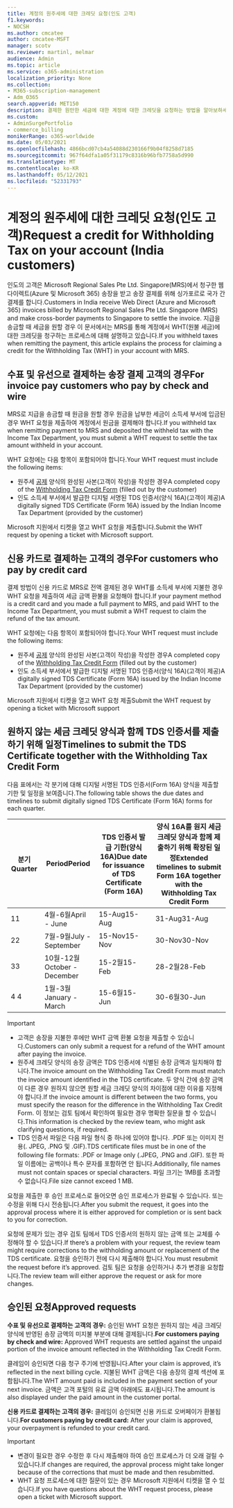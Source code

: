 ```yaml
---
title: 계정의 원주세에 대한 크레딧 요청(인도 고객)
f1.keywords:
- NOCSH
ms.author: cmcatee
author: cmcatee-MSFT
manager: scotv
ms.reviewer: martinl, melmar
audience: Admin
ms.topic: article
ms.service: o365-administration
localization_priority: None
ms.collection:
- M365-subscription-management
- Adm_O365
search.appverid: MET150
description: 결제한 원만한 세금에 대한 계정에 대한 크레딧을 요청하는 방법을 알아보하세요. 이 문서는 인도 고객에게만 적용됩니다.
ms.custom:
- AdminSurgePortfolio
- commerce_billing
monikerRange: o365-worldwide
ms.date: 05/03/2021
ms.openlocfilehash: 4866bcd07cb4a54088d230166f9b04f8258d7185
ms.sourcegitcommit: 967f64dfa1a05f31179c8316b96bfb7758a5d990
ms.translationtype: MT
ms.contentlocale: ko-KR
ms.lasthandoff: 05/12/2021
ms.locfileid: "52331793"
---
```

# <a name="request-a-credit-for-withholding-tax-on-your-account-india-customers"></a><span data-ttu-id="d3cc0-104">계정의 원주세에 대한 크레딧 요청(인도 고객)</span><span class="sxs-lookup"><span data-stu-id="d3cc0-104">Request a credit for Withholding Tax on your account (India customers)</span></span>

<span data-ttu-id="d3cc0-105">인도의 고객은 Microsoft Regional Sales Pte Ltd. Singapore(MRS)에서 청구한 웹 다이렉트(Azure 및 Microsoft 365) 송장을 받고 송장 결제를 위해 싱가포르로 국가 간 결제를 합니다.</span><span class="sxs-lookup"><span data-stu-id="d3cc0-105">Customers in India receive Web Direct (Azure and Microsoft 365) invoices billed by Microsoft Regional Sales Pte Ltd. Singapore (MRS) and make cross-border payments to Singapore to settle the invoice.</span></span> <span data-ttu-id="d3cc0-106">지급을 송금할 때 세금을 원할 경우 이 문서에서는 MRS를 통해 계정에서 WHT(원불 세금)에 대한 크레딧을 청구하는 프로세스에 대해 설명하고 있습니다.</span><span class="sxs-lookup"><span data-stu-id="d3cc0-106">If you withheld taxes when remitting the payment, this article explains the process for claiming a credit for the Withholding Tax (WHT) in your account with MRS.</span></span>

## <a name="for-invoice-pay-customers-who-pay-by-check-and-wire"></a><span data-ttu-id="d3cc0-107">수표 및 유선으로 결제하는 송장 결제 고객의 경우</span><span class="sxs-lookup"><span data-stu-id="d3cc0-107">For invoice pay customers who pay by check and wire</span></span>

<span data-ttu-id="d3cc0-108">MRS로 지급을 송금할 때 원금을 원할 경우 원금을 납부한 세금이 소득세 부서에 입금된 경우 WHT 요청을 제출하여 계정에서 원금을 결제해야 합니다.</span><span class="sxs-lookup"><span data-stu-id="d3cc0-108">If you withheld tax when remitting payment to MRS and deposited the withheld tax with the Income Tax Department, you must submit a WHT request to settle the tax amount withheld in your account.</span></span>

<span data-ttu-id="d3cc0-109">WHT 요청에는 다음 항목이 포함되어야 합니다.</span><span class="sxs-lookup"><span data-stu-id="d3cc0-109">Your WHT request must include the following items:</span></span>

- <span data-ttu-id="d3cc0-110">원주세 [공제](https://download.microsoft.com/download/a/2/a/a2a35969-2d54-4faa-ba41-6a50525eba70/WHT%20Credit%20Form%20-%20India.docx) 양식의 완성된 사본(고객이 작성)을 작성한 경우</span><span class="sxs-lookup"><span data-stu-id="d3cc0-110">A completed copy of the [Withholding Tax Credit Form](https://download.microsoft.com/download/a/2/a/a2a35969-2d54-4faa-ba41-6a50525eba70/WHT%20Credit%20Form%20-%20India.docx) (filled out by the customer)</span></span>
- <span data-ttu-id="d3cc0-111">인도 소득세 부서에서 발급한 디지털 서명된 TDS 인증서(양식 16A)(고객이 제공)</span><span class="sxs-lookup"><span data-stu-id="d3cc0-111">A digitally signed TDS Certificate (Form 16A) issued by the Indian Income Tax Department (provided by the customer)</span></span>

<span data-ttu-id="d3cc0-112">Microsoft 지원에서 티켓을 열고 WHT 요청을 제출합니다.</span><span class="sxs-lookup"><span data-stu-id="d3cc0-112">Submit the WHT request by opening a ticket with Microsoft support.</span></span>

## <a name="for-customers-who-pay-by-credit-card"></a><span data-ttu-id="d3cc0-113">신용 카드로 결제하는 고객의 경우</span><span class="sxs-lookup"><span data-stu-id="d3cc0-113">For customers who pay by credit card</span></span>

<span data-ttu-id="d3cc0-114">결제 방법이 신용 카드로 MRS로 전액 결제된 경우 WHT를 소득세 부서에 지불한 경우 WHT 요청을 제출하여 세금 금액 환불을 요청해야 합니다.</span><span class="sxs-lookup"><span data-stu-id="d3cc0-114">If your payment method is a credit card and you made a full payment to MRS, and paid WHT to the Income Tax Department, you must submit a WHT request to claim the refund of the tax amount.</span></span>

<span data-ttu-id="d3cc0-115">WHT 요청에는 다음 항목이 포함되어야 합니다.</span><span class="sxs-lookup"><span data-stu-id="d3cc0-115">Your WHT request must include the following items:</span></span>

- <span data-ttu-id="d3cc0-116">원주세 [공제](https://download.microsoft.com/download/a/2/a/a2a35969-2d54-4faa-ba41-6a50525eba70/WHT%20Credit%20Form%20-%20India.docx) 양식의 완성된 사본(고객이 작성)을 작성한 경우</span><span class="sxs-lookup"><span data-stu-id="d3cc0-116">A completed copy of the [Withholding Tax Credit Form](https://download.microsoft.com/download/a/2/a/a2a35969-2d54-4faa-ba41-6a50525eba70/WHT%20Credit%20Form%20-%20India.docx) (filled out by the customer)</span></span>
- <span data-ttu-id="d3cc0-117">인도 소득세 부서에서 발급한 디지털 서명된 TDS 인증서(양식 16A)(고객이 제공)</span><span class="sxs-lookup"><span data-stu-id="d3cc0-117">A digitally signed TDS Certificate (Form 16A) issued by the Indian Income Tax Department (provided by the customer)</span></span>

<span data-ttu-id="d3cc0-118">Microsoft 지원에서 티켓을 열고 WHT 요청 제출</span><span class="sxs-lookup"><span data-stu-id="d3cc0-118">Submit the WHT request by opening a ticket with Microsoft support</span></span>

## <a name="timelines-to-submit-the-tds-certificate-together-with-the-withholding-tax-credit-form"></a><span data-ttu-id="d3cc0-119">원하지 않는 세금 크레딧 양식과 함께 TDS 인증서를 제출하기 위해 일정</span><span class="sxs-lookup"><span data-stu-id="d3cc0-119">Timelines to submit the TDS Certificate together with the Withholding Tax Credit Form</span></span>

<span data-ttu-id="d3cc0-120">다음 표에서는 각 분기에 대해 디지털 서명된 TDS 인증서(Form 16A) 양식을 제출할 기한 및 일정을 보여줍니다.</span><span class="sxs-lookup"><span data-stu-id="d3cc0-120">The following table shows the due dates and timelines to submit digitally signed TDS Certificate (Form 16A) forms for each quarter.</span></span>

| <span data-ttu-id="d3cc0-121">분기</span><span class="sxs-lookup"><span data-stu-id="d3cc0-121">Quarter</span></span> | <span data-ttu-id="d3cc0-122">Period</span><span class="sxs-lookup"><span data-stu-id="d3cc0-122">Period</span></span> | <span data-ttu-id="d3cc0-123">TDS 인증서 발급 기한(양식 16A)</span><span class="sxs-lookup"><span data-stu-id="d3cc0-123">Due date for issuance of TDS Certificate (Form 16A)</span></span> | <span data-ttu-id="d3cc0-124">양식 16A를 원지 세금 크레딧 양식과 함께 제출하기 위해 확장된 일정</span><span class="sxs-lookup"><span data-stu-id="d3cc0-124">Extended timelines to submit Form 16A together with the Withholding Tax Credit Form</span></span> |
|-|-|-|-|
| <span data-ttu-id="d3cc0-125">1</span><span class="sxs-lookup"><span data-stu-id="d3cc0-125">1</span></span> | <span data-ttu-id="d3cc0-126">4월-6월</span><span class="sxs-lookup"><span data-stu-id="d3cc0-126">April - June</span></span> | <span data-ttu-id="d3cc0-127">15-Aug</span><span class="sxs-lookup"><span data-stu-id="d3cc0-127">15-Aug</span></span> | <span data-ttu-id="d3cc0-128">31-Aug</span><span class="sxs-lookup"><span data-stu-id="d3cc0-128">31-Aug</span></span> |
| <span data-ttu-id="d3cc0-129">2</span><span class="sxs-lookup"><span data-stu-id="d3cc0-129">2</span></span> | <span data-ttu-id="d3cc0-130">7월-9월</span><span class="sxs-lookup"><span data-stu-id="d3cc0-130">July - September</span></span> | <span data-ttu-id="d3cc0-131">15-Nov</span><span class="sxs-lookup"><span data-stu-id="d3cc0-131">15-Nov</span></span> | <span data-ttu-id="d3cc0-132">30-Nov</span><span class="sxs-lookup"><span data-stu-id="d3cc0-132">30-Nov</span></span> |
| <span data-ttu-id="d3cc0-133">3</span><span class="sxs-lookup"><span data-stu-id="d3cc0-133">3</span></span> | <span data-ttu-id="d3cc0-134">10월-12월</span><span class="sxs-lookup"><span data-stu-id="d3cc0-134">October - December</span></span> | <span data-ttu-id="d3cc0-135">15-2월</span><span class="sxs-lookup"><span data-stu-id="d3cc0-135">15-Feb</span></span> | <span data-ttu-id="d3cc0-136">28-2월</span><span class="sxs-lookup"><span data-stu-id="d3cc0-136">28-Feb</span></span> |
| <span data-ttu-id="d3cc0-137">4 </span><span class="sxs-lookup"><span data-stu-id="d3cc0-137">4</span></span> | <span data-ttu-id="d3cc0-138">1월-3월</span><span class="sxs-lookup"><span data-stu-id="d3cc0-138">January - March</span></span> | <span data-ttu-id="d3cc0-139">15-6월</span><span class="sxs-lookup"><span data-stu-id="d3cc0-139">15-Jun</span></span> | <span data-ttu-id="d3cc0-140">30-6월</span><span class="sxs-lookup"><span data-stu-id="d3cc0-140">30-Jun</span></span> |

> [!IMPORTANT]
>
> - <span data-ttu-id="d3cc0-141">고객은 송장을 지불한 후에만 WHT 금액 환불 요청을 제출할 수 있습니다.</span><span class="sxs-lookup"><span data-stu-id="d3cc0-141">Customers can only submit a request for a refund of the WHT amount after paying the invoice.</span></span>
> - <span data-ttu-id="d3cc0-142">원주세 크레딧 양식의 송장 금액은 TDS 인증서에 식별된 송장 금액과 일치해야 합니다.</span><span class="sxs-lookup"><span data-stu-id="d3cc0-142">The invoice amount on the Withholding Tax Credit Form must match the invoice amount identified in the TDS certificate.</span></span> <span data-ttu-id="d3cc0-143">두 양식 간에 송장 금액이 다른 경우 원하지 않으면 원할 세금 크레딧 양식의 차이점에 대한 이유를 지정해야 합니다.</span><span class="sxs-lookup"><span data-stu-id="d3cc0-143">If the invoice amount is different between the two forms, you must specify the reason for the difference in the Withholding Tax Credit Form.</span></span> <span data-ttu-id="d3cc0-144">이 정보는 검토 팀에서 확인하여 필요한 경우 명확한 질문을 할 수 있습니다.</span><span class="sxs-lookup"><span data-stu-id="d3cc0-144">This information is checked by the review team, who might ask clarifying questions, if required.</span></span>
> - <span data-ttu-id="d3cc0-145">TDS 인증서 파일은 다음 파일 형식 중 하나에 있어야 합니다. .PDF 또는 이미지 전용(. JPEG, .PNG 및 .GIF).</span><span class="sxs-lookup"><span data-stu-id="d3cc0-145">TDS certificate files must be in one of the following file formats: .PDF or Image only (.JPEG, .PNG and .GIF).</span></span> <span data-ttu-id="d3cc0-146">또한 파일 이름에는 공백이나 특수 문자를 포함하면 안 됩니다.</span><span class="sxs-lookup"><span data-stu-id="d3cc0-146">Additionally, file names must not contain spaces or special characters.</span></span> <span data-ttu-id="d3cc0-147">파일 크기는 1MB를 초과할 수 없습니다.</span><span class="sxs-lookup"><span data-stu-id="d3cc0-147">File size cannot exceed 1 MB.</span></span>

<span data-ttu-id="d3cc0-148">요청을 제출한 후 승인 프로세스로 들어오면 승인 프로세스가 완료될 수 있습니다. 또는 수정을 위해 다시 전송됩니다.</span><span class="sxs-lookup"><span data-stu-id="d3cc0-148">After you submit the request, it goes into the approval process where it is either approved for completion or is sent back to you for correction.</span></span>

<span data-ttu-id="d3cc0-149">요청에 문제가 있는 경우 검토 팀에서 TDS 인증서의 원하지 않는 금액 또는 교체를 수정해야 할 수 있습니다.</span><span class="sxs-lookup"><span data-stu-id="d3cc0-149">If there’s a problem with your request, the review team might require corrections to the withholding amount or replacement of the TDS certificate.</span></span> <span data-ttu-id="d3cc0-150">요청을 승인하기 전에 다시 제출해야 합니다.</span><span class="sxs-lookup"><span data-stu-id="d3cc0-150">You must resubmit the request before it’s approved.</span></span> <span data-ttu-id="d3cc0-151">검토 팀은 요청을 승인하거나 추가 변경을 요청합니다.</span><span class="sxs-lookup"><span data-stu-id="d3cc0-151">The review team will either approve the request or ask for more changes.</span></span>

## <a name="approved-requests"></a><span data-ttu-id="d3cc0-152">승인된 요청</span><span class="sxs-lookup"><span data-stu-id="d3cc0-152">Approved requests</span></span>

<span data-ttu-id="d3cc0-153">**수표 및 유선으로 결제하는 고객의 경우:** 승인된 WHT 요청은 원하지 않는 세금 크레딧 양식에 반영된 송장 금액의 미지불 부분에 대해 결제됩니다.</span><span class="sxs-lookup"><span data-stu-id="d3cc0-153">**For customers paying by check and wire:** Approved WHT requests are settled against the unpaid portion of the invoice amount reflected in the Withholding Tax Credit Form.</span></span>

<span data-ttu-id="d3cc0-154">클레임이 승인되면 다음 청구 주기에 반영됩니다.</span><span class="sxs-lookup"><span data-stu-id="d3cc0-154">After your claim is approved, it’s reflected in the next billing cycle.</span></span> <span data-ttu-id="d3cc0-155">지불된 WHT 금액은 다음 송장의 결제 섹션에 포함됩니다.</span><span class="sxs-lookup"><span data-stu-id="d3cc0-155">The WHT amount paid is included in the payment section of your next invoice.</span></span> <span data-ttu-id="d3cc0-156">금액은 고객 포털의 유료 금액 아래에도 표시됩니다.</span><span class="sxs-lookup"><span data-stu-id="d3cc0-156">The amount is also displayed under the paid amount in the customer portal.</span></span>

<span data-ttu-id="d3cc0-157">**신용 카드로 결제하는 고객의 경우:** 클레임이 승인되면 신용 카드로 오버페이가 환불됩니다.</span><span class="sxs-lookup"><span data-stu-id="d3cc0-157">**For customers paying by credit card:** After your claim is approved, your overpayment is refunded to your credit card.</span></span>

> [!IMPORTANT]
>
> - <span data-ttu-id="d3cc0-158">변경이 필요한 경우 수정한 후 다시 제출해야 하여 승인 프로세스가 더 오래 걸릴 수 있습니다.</span><span class="sxs-lookup"><span data-stu-id="d3cc0-158">If changes are required, the approval process might take longer because of the corrections that must be made and then resubmitted.</span></span>
> - <span data-ttu-id="d3cc0-159">WHT 요청 프로세스에 대한 질문이 있는 경우 Microsoft 지원에서 티켓을 열 수 있습니다.</span><span class="sxs-lookup"><span data-stu-id="d3cc0-159">If you have questions about the WHT request process, please open a ticket with Microsoft support.</span></span>
